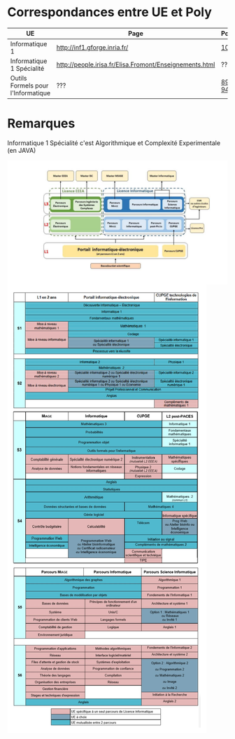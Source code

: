 # Correspondances entre UE et Poly

| UE | Page | Poly |
|---|---|---|
| Informatique 1 | http://inf1.gforge.inria.fr/ | [103](https://github.com/nazimboudeffa/NOT-POLYS-IFSIC/blob/master/POLYS.md#103programmation-par-objets-parallle-et-rpartie-en-javap-le-certen-l-ungaro1454) | 
| Informatique 1 Spécialité | http://people.irisa.fr/Elisa.Fromont/Enseignements.html | ??? |
| Outils Formels pour l'Informatique | ??? | [89](https://github.com/nazimboudeffa/NOT-POLYS-IFSIC/blob/master/POLYS.md#89mthodes-et-outils-de-l-informatique--approche-fonctionnellea-foret-d-herman1645), [94](https://github.com/nazimboudeffa/NOT-POLYS-IFSIC/blob/master/POLYS.md#94langages-formelsa-grazon702) |

# Remarques

Informatique 1 Spécialité c'est Algorithmique et Complexité Experimentale (en JAVA)

<img src="parcours.jpg" align="center">
<img src="parcours-complet.jpg" align ="center">
